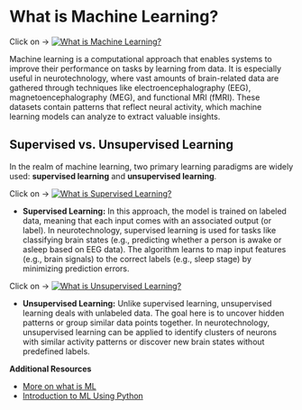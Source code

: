# What is Machine Learning?

Click on ->
[![What is Machine Learning?](https://img.youtube.com/vi/f_uwKZIAeM0/0.jpg)](https://www.youtube.com/watch?v=f_uwKZIAeM0 "What is Machine Learning?")

Machine learning is a computational approach that enables systems to improve their performance on tasks by learning from data. It is especially useful in neurotechnology, where vast amounts of brain-related data are gathered through techniques like electroencephalography (EEG), magnetoencephalography (MEG), and functional MRI (fMRI). These datasets contain patterns that reflect neural activity, which machine learning models can analyze to extract valuable insights.

## Supervised vs. Unsupervised Learning

In the realm of machine learning, two primary learning paradigms are widely used: **supervised learning** and **unsupervised learning**.

Click on ->
[![What is Supervised Learning?](https://img.youtube.com/vi/g9oESGzcA84/0.jpg)](https://www.youtube.com/watch?v=g9oESGzcA84 "What is Supervised Learning?")

- **Supervised Learning:** In this approach, the model is trained on labeled data, meaning that each input comes with an associated output (or label). In neurotechnology, supervised learning is used for tasks like classifying brain states (e.g., predicting whether a person is awake or asleep based on EEG data). The algorithm learns to map input features (e.g., brain signals) to the correct labels (e.g., sleep stage) by minimizing prediction errors.

Click on ->
[![What is Unsupervised Learning?](https://img.youtube.com/vi/5yeJ03crTrI/0.jpg)](https://www.youtube.com/watch?v=5yeJ03crTrI "What is Unsupervised Learning?")

- **Unsupervised Learning:** Unlike supervised learning, unsupervised learning deals with unlabeled data. The goal here is to uncover hidden patterns or group similar data points together. In neurotechnology, unsupervised learning can be applied to identify clusters of neurons with similar activity patterns or discover new brain states without predefined labels.

**Additional Resources**
- [More on what is ML](https://www.youtube.com/watch?v=QghjaS0WQQU)
- [Introduction to ML Using Python](https://www.geeksforgeeks.org/introduction-machine-learning-using-python/)
